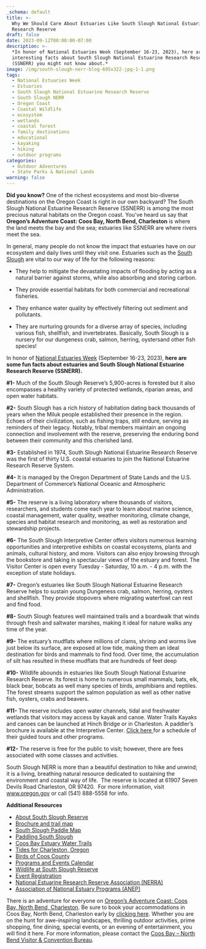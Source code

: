 ```yaml
---
_schema: default
title: >-
  Why We Should Care About Estuaries Like South Slough National Estuarine
  Research Reserve 
draft: false
date: 2023-09-12T00:00:00-07:00
description: >-
  *In honor of National Estuaries Week (September 16-23, 2023), here are some
  interesting facts about South Slough National Estuarine Research Reserve
  (SSNERR) you might not know about.*
image: /img/south-slough-nerr-blog-695x322-jpg-1-1.png
tags:
  - National Estuaries Week
  - Estuaries
  - South Slough National Estuarine Research Reserve
  - South Slough NERR
  - Oregon Coast
  - Coastal Wildlife
  - ecosystem
  - wetlands
  - coastal forest
  - family destinations
  - educational
  - kayaking
  - hiking
  - outdoor programs
categories:
  - Outdoor Adventures
  - State Parks & National Lands
warning: false
---
```

**Did you know?**&nbsp;One of the richest ecosystems and most bio-diverse destinations on the Oregon Coast is right in our own backyard? The South Slough National Estuarine Research Reserve (SSNERR) is among the most precious natural habitats on the Oregon coast. You’ve heard us say that **Oregon’s Adventure Coast: Coos Bay, North Bend, Charleston** is where the land meets the bay and the sea; estuaries like SSNERR are where rivers meet the sea.&nbsp;

In general, many people do not know the impact that estuaries have on our ecosystem and daily lives until they visit one. Estuaries such as the <a target="_blank" rel="noopener" href="https://www.oregon.gov/dsl/ss/pages/about.aspx">South Slough</a> are vital to our way of life for the following reasons:&nbsp;

* They help to mitigate the devastating impacts of flooding by acting as a natural barrier against storms, while also absorbing and storing carbon.&nbsp;

* They provide essential habitats for both commercial and recreational fisheries.&nbsp;

* They enhance water quality by effectively filtering out sediment and pollutants.

* They are nurturing grounds for a diverse array of species, including various fish, shellfish, and invertebrates. Basically, South Slough is a nursery for our dungeness crab, salmon, herring, oystersand other fish species!

In honor of <a target="_blank" rel="noopener" href="https://estuaries.org/get-involved/national-estuaries-week/">National Estuaries Week</a> (September 16-23, 2023), **here are some fun facts about estuaries and South Slough National Estuarine Research Reserve (SSNERR).**&nbsp;

**\#1-** Much of the South Slough Reserve’s 5,900-acres is forested but it also encompasses a healthy variety of protected wetlands, riparian areas, and open water habitats.&nbsp;

**\#2-** South Slough has a rich history of habitation dating back thousands of years when the Miluk people established their presence in the region. Echoes of their civilization, such as fishing traps, still endure, serving as reminders of their legacy. Notably, tribal members maintain an ongoing connection and involvement with the reserve, preserving the enduring bond between their community and this cherished land.

**\#3-** Established in 1974, South Slough National Estuarine Research Reserve was the first of thirty U.S. coastal estuaries to join the National Estuarine Research Reserve System.

**\#4-** It is managed by the Oregon Department of State Lands and the U.S. Department of Commerce’s National Oceanic and Atmospheric Administration.

**\#5-** The reserve is a living laboratory where thousands of visitors, researchers, and students come each year to learn about marine science, coastal management, water quality, weather monitoring, climate change, species and habitat research and monitoring, as well as restoration and stewardship projects.&nbsp;

**\#6-** The South Slough Interpretive Center offers visitors numerous learning opportunities and interpretive exhibits on coastal ecosystems, plants and animals, cultural history, and more. Visitors can also enjoy browsing through the bookstore and taking in spectacular views of the estuary and forest. The Visitor Center is open every Tuesday - Saturday, 10 a.m. - 4 p.m. with the exception of state holidays.

**\#7-** Oregon’s estuaries like South Slough National Estuarine Research Reserve helps to sustain young Dungeness crab, salmon, herring, oysters and shellfish. They provide stopovers where migrating waterfowl can rest and find food.

**\#8-** South Slough features well maintained trails and a boardwalk that winds through fresh and saltwater marshes, making it ideal for nature walks any time of the year.&nbsp;

**\#9-** The estuary’s mudflats where millions of clams, shrimp and worms live just below its surface, are exposed at low tide, making them an ideal destination for birds and mammals to find food. Over time, the accumulation of silt has resulted in these mudflats that are hundreds of feet deep&nbsp;

**\#10-** Wildlife abounds in estuaries like South Slough National Estuarine Research Reserve. Its forest is home to numerous small mammals, bats, elk, black bear, bobcats as well many species of birds, amphibians and reptiles. The forest streams support the salmon population as well as other native fish, oysters, crabs and beavers.&nbsp;

**\#11-** The reserve includes open water channels, tidal and freshwater wetlands that visitors may access by kayak and canoe. Water Trails Kayaks and canoes can be launched at Hinch Bridge or in Charleston. A paddler’s brochure is available at the Interpretive Center. [<u>Click here </u>](http://www.oregon.gov/dsl/SS/Pages/CommunityClassReg.aspx)for a schedule of their guided tours and other programs.&nbsp;

**\#12-** The reserve is free for the public to visit; however, there are fees associated with some classes and activities.&nbsp;

South Slough NERR is more than a beautiful destination to hike and unwind; it is a living, breathing natural resource dedicated to sustaining the environment and coastal way of life.&nbsp; The reserve is located at 61907 Seven Devils Road Charleston, OR 97420.&nbsp; For more information, visit [<u>www.oregon.gov</u>](http://www.oregon.gov/dsl/SSNERR/Pages/index.aspx) or call (541) 888-5558 for info.

**Additional Resources**

* [<u>About South Slough Reserve</u>](https://www.oregon.gov/dsl/SS/Documents/SouthSloughReserve_OnePager.pdf)
* [<u>Brochure and trail map</u>](https://www.oregon.gov/dsl/SS/Documents/south_slough_brochure_0415.pdf)
* [<u>South Slough Paddle Map</u>](https://www.oregon.gov/dsl/SS/Documents/PaddleMap_NorthSouth.pdf)
* [<u>Paddling South Slough</u>](https://www.oregon.gov/dsl/SS/Documents/Paddling%20South%20Slough.pdf)
* [<u>Coos Bay Estuary Water Trails</u>](https://www.oregon.gov/dsl/SS/documents/CoosBayEstuary_waterTrails_brochure.pdf)
* [<u>Tides for Charleston, Oregon</u>](https://tidesandcurrents.noaa.gov/noaatidepredictions.html?id=9432780&amp;legacy=1)
* [<u>Birds of Coos County</u>](https://www.oregon.gov/dsl/SS/Documents/birdsofCoosCounty.pdf)
* [<u>Programs and Events Calendar</u>](https://www.oregon.gov/dsl/SS/Documents/Calendar.pdf)
* [<u>Wildlife at South Slough Reserve</u>](https://storymaps.arcgis.com/stories/6973b6879c83464eb186cf3159e06853)
* [<u>Event Registration</u>](https://www.oregon.gov/dsl/SS/Pages/CommunityClassReg.aspx)
* [<u>National Estuarine Research Reserve Association (NERRA)</u>](https://www.nerra.org/)&nbsp;
* [<u>Association of National Estuary Programs (ANEP)</u>](https://nationalestuaries.org/)

There is an adventure for everyone on [<u>Oregon’s Adventure Coast: Coos Bay, North Bend, Charleston</u>](https://oregonsadventurecoast.netlify.com/adventures/). Be sure to book your accommodations in Coos Bay, North Bend, Charleston early by [<u>clicking here</u>](https://www.oregonsadventurecoast.com/lodging/?utm_source=events-march-2022&amp;utm_medium=mailchimp&amp;utm_campaign=+cbnb-newsletter). Whether you are on the hunt for awe-inspiring landscapes, thrilling outdoor activities, prime shopping, fine dining, special events, or an evening of entertainment, you will find it here. For more information, please contact the [<u>Coos Bay – North Bend Visitor &amp; Convention Bureau</u>](https://oregonsadventurecoast.netlify.com/contact/).